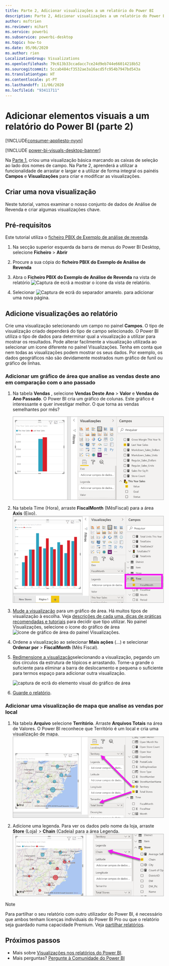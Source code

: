 ```yaml
---
title: Parte 2, Adicionar visualizações a um relatório do Power BI
description: Parte 2, Adicionar visualizações a um relatório do Power BI
author: msftrien
ms.reviewer: mihart
ms.service: powerbi
ms.subservice: powerbi-desktop
ms.topic: how-to
ms.date: 05/06/2020
ms.author: rien
LocalizationGroup: Visualizations
ms.openlocfilehash: 79c613b33ccadacc7ce24d9eb744e66014218b52
ms.sourcegitcommit: 5ccab484cf3532ae3a16acd5fc954b7947bd543a
ms.translationtype: HT
ms.contentlocale: pt-PT
ms.lasthandoff: 11/06/2020
ms.locfileid: "93411711"
---
```

# <a name="add-visuals-to-a-power-bi-report-part-2"></a>Adicionar elementos visuais a um relatório do Power BI (parte 2)

[!INCLUDE[consumer-appliesto-nyyn](../includes/consumer-appliesto-nyyn.md)]    

[!INCLUDE [power-bi-visuals-desktop-banner](../includes/power-bi-visuals-desktop-banner.md)]

Na [Parte 1](power-bi-report-add-visualizations-i.md), criou uma visualização básica marcando as caixas de seleção ao lado dos nomes de campo.  Na Parte 2, aprenderá a utilizar a funcionalidade de arrastar e largar e a utilizar de forma integral os painéis **Campos** e **Visualizações** para criar e modificar as visualizações.


## <a name="create-a-new-visualization"></a>Criar uma nova visualização
Neste tutorial, vamos examinar o nosso conjunto de dados de Análise de Revenda e criar algumas visualizações chave.

## <a name="prerequisites"></a>Pré-requisitos

Este tutorial utiliza o [ficheiro PBIX de Exemplo de análise de revenda](https://download.microsoft.com/download/9/6/D/96DDC2FF-2568-491D-AAFA-AFDD6F763AE3/Retail%20Analysis%20Sample%20PBIX.pbix).

1. Na secção superior esquerda da barra de menus do Power BI Desktop, selecione **Ficheiro** > **Abrir**
   
2. Procure a sua cópia do **ficheiro PBIX do Exemplo de Análise de Revenda**

1. Abra o **Ficheiro PBIX do Exemplo de Análise de Revenda** na vista de relatório ![Captura de ecrã a mostrar o ícone da vista de relatório](media/power-bi-visualization-kpi/power-bi-report-view.png).

1. Selecionar ![Captura de ecrã do separador amarelo.](media/power-bi-visualization-kpi/power-bi-yellow-tab.png) para adicionar uma nova página.

## <a name="add-visualizations-to-the-report"></a>Adicione visualizações ao relatório

Crie uma visualização selecionando um campo no painel **Campos**. O tipo de visualização criado dependerá do tipo de campo selecionado. O Power BI utiliza o tipo de dados para determinar qual a visualização a utilizar para mostrar os resultados. Pode alterar facilmente a visualização utilizada ao selecionar um ícone diferente no painel Visualizações. Tenha em conta que nem todas as visualizações podem mostrar os seus dados. Por exemplo, os dados geográficos não são devidamente mostrados num gráfico de funil ou gráfico de linhas. 


### <a name="add-an-area-chart-that-looks-at-this-years-sales-compared-to-last-year"></a>Adicionar um gráfico de área que analise as vendas deste ano em comparação com o ano passado

1. Na tabela **Vendas** , selecione **Vendas Deste Ano** > **Valor** e **Vendas do Ano Passado**. O Power BI cria um gráfico de colunas.  Este gráfico é interessante e quer investigar melhor. O que torna as vendas semelhantes por mês?  
   
   ![Captura de ecrã a mostrar um gráfico de colunas](media/power-bi-report-add-visualizations-ii/power-bi-start.png)

2. Na tabela Time (Hora), arraste **FiscalMonth** (MêsFiscal) para a área **Axis** (Eixo).  
   ![Captura de ecrã a mostrar um gráfico de colunas com FiscalMonth (Mês Fiscal) como eixo](media/power-bi-report-add-visualizations-ii/power-bi-fiscalmonth.png)

3. [Mude a visualização](power-bi-report-change-visualization-type.md) para um gráfico de área.  Há muitos tipos de visualização à escolha. Veja [descrições de cada uma, dicas de práticas recomendadas e tutoriais](power-bi-visualization-types-for-reports-and-q-and-a.md) para decidir que tipo utilizar. No painel Visualizações, selecione o ícone do gráfico de área ![ícone de gráfico de área do painel Visualizações](media/power-bi-report-add-visualizations-ii/power-bi-area-chart.png).

4. Ordene a visualização ao selecionar **Mais ações** (...) e selecionar **Ordenar por** >  **FiscalMonth** (Mês Fiscal).

5. [Redimensione a visualização](power-bi-visualization-move-and-resize.md)selecionando a visualização, pegando um dos círculos da estrutura de tópicos e arrastando. Torne-a grande o suficiente para eliminar a barra de deslocamento e pequena o suficiente para termos espaço para adicionar outra visualização.
   
   ![captura de ecrã do elemento visual do gráfico de área](media/power-bi-report-add-visualizations-ii/pbi_part2_7b.png)
6. [Guarde o relatório](../create-reports/service-report-save.md).

### <a name="add-a-map-visualization-that-looks-at-sales-by-location"></a>Adicionar uma visualização de mapa que analise as vendas por local

1. Na tabela **Arquivo** selecione **Território**. Arraste **Arquivos Totais** na área de Valores. O Power BI reconhece que Território é um local e cria uma visualização de mapa.  
   ![Gráfico de área](media/power-bi-report-add-visualizations-ii/power-bi-map1.png)

2. Adicione uma legenda.  Para ver os dados pelo nome da loja, arraste **Store** (Loja) > **Chain** (Cadeia) para a área Legenda.  
   ![tela de relatórios com uma seta a apontar da Cadeia na lista de campos para a Cadeia no registo Legenda](media/power-bi-report-add-visualizations-ii/power-bi-chain.png)

> [!NOTE]
> Para partilhar o seu relatório com outro utilizador do Power BI, é necessário que ambos tenham licenças individuais do Power BI Pro ou que o relatório seja guardado numa capacidade Premium. Veja [partilhar relatórios](../collaborate-share/service-share-reports.md).

## <a name="next-steps"></a>Próximos passos
* Mais sobre [Visualizações nos relatórios do Power BI](power-bi-report-visualizations.md).  
* Mais perguntas? [Pergunte à Comunidade do Power BI](https://community.powerbi.com/)

